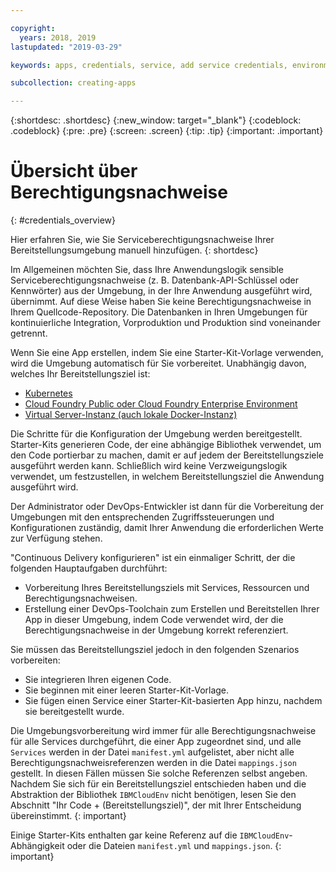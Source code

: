 ```yaml
---

copyright:
  years: 2018, 2019
lastupdated: "2019-03-29"

keywords: apps, credentials, service, add service credentials, environment, deployment

subcollection: creating-apps

---
```


{:shortdesc: .shortdesc}
{:new_window: target="_blank"}
{:codeblock: .codeblock}
{:pre: .pre}
{:screen: .screen}
{:tip: .tip}
{:important: .important}

# Übersicht über Berechtigungsnachweise
{: #credentials_overview}

Hier erfahren Sie, wie Sie Serviceberechtigungsnachweise Ihrer Bereitstellungsumgebung manuell hinzufügen.
{: shortdesc}

<!-- After PUP: Maybe provide links to the credentials section of the programming guides, such as https://cloud.ibm.com/docs/swift/cloudnative/configuration.html#configuration-->

Im Allgemeinen möchten Sie, dass Ihre Anwendungslogik sensible Serviceberechtigungsnachweise (z. B. Datenbank-API-Schlüssel oder Kennwörter) aus der Umgebung, in der Ihre Anwendung ausgeführt wird, übernimmt. Auf diese Weise haben Sie keine Berechtigungsnachweise in Ihrem Quellcode-Repository. Die Datenbanken in Ihren Umgebungen für kontinuierliche Integration, Vorproduktion und Produktion sind voneinander getrennt.

Wenn Sie eine App erstellen, indem Sie eine Starter-Kit-Vorlage verwenden, wird die Umgebung automatisch für Sie vorbereitet. Unabhängig davon, welches Ihr Bereitstellungsziel ist:
  * [Kubernetes](/docs/apps?topic=creating-apps-add-credentials-kube)
  * [Cloud Foundry Public oder Cloud Foundry Enterprise Environment](/docs/apps?topic=creating-apps-add-credentials-cf)
  * [Virtual Server-Instanz (auch lokale Docker-Instanz)](/docs/apps?topic=creating-apps-add-credentials-vsi)
  
Die Schritte für die Konfiguration der Umgebung werden bereitgestellt. Starter-Kits generieren Code, der eine abhängige Bibliothek verwendet, um den Code portierbar zu machen, damit er auf jedem der Bereitstellungsziele ausgeführt werden kann. Schließlich wird keine Verzweigungslogik verwendet, um festzustellen, in welchem Bereitstellungsziel die Anwendung ausgeführt wird.

Der Administrator oder DevOps-Entwickler ist dann für die Vorbereitung der Umgebungen mit den entsprechenden Zugriffssteuerungen und Konfigurationen zuständig, damit Ihrer Anwendung die erforderlichen Werte zur Verfügung stehen.

"Continuous Delivery konfigurieren" ist ein einmaliger Schritt, der die folgenden Hauptaufgaben durchführt:
 * Vorbereitung Ihres Bereitstellungsziels mit Services, Ressourcen und Berechtigungsnachweisen.
 * Erstellung einer DevOps-Toolchain zum Erstellen und Bereitstellen Ihrer App in dieser Umgebung, indem Code verwendet wird, der die Berechtigungsnachweise in der Umgebung korrekt referenziert.

Sie müssen das Bereitstellungsziel jedoch in den folgenden Szenarios vorbereiten:
 * Sie integrieren Ihren eigenen Code.
 * Sie beginnen mit einer leeren Starter-Kit-Vorlage.
 * Sie fügen einen Service einer Starter-Kit-basierten App hinzu, nachdem sie bereitgestellt wurde.

Die Umgebungsvorbereitung wird immer für alle Berechtigungsnachweise für alle Services durchgeführt, die einer App zugeordnet sind, und alle `Services` werden in der Datei `manifest.yml` aufgelistet, aber nicht alle Berechtigungsnachweisreferenzen werden in die Datei `mappings.json` gestellt. In diesen Fällen müssen Sie solche Referenzen selbst angeben. Nachdem Sie sich für ein Bereitstellungsziel entschieden haben und die Abstraktion der Bibliothek `IBMCloudEnv` nicht benötigen, lesen Sie den Abschnitt "Ihr Code + (Bereitstellungsziel)", der mit Ihrer Entscheidung übereinstimmt.
{: important}

Einige Starter-Kits enthalten gar keine Referenz auf die `IBMCloudEnv`-Abhängigkeit oder die Dateien `manifest.yml` und `mappings.json`.
{: important}
